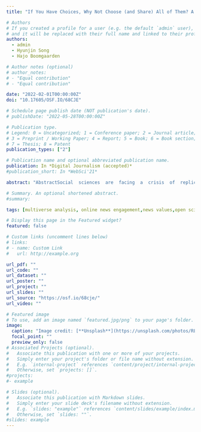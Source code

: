 ```yaml
---
title: "If You Have Choices, Why Not Choose (and Share) All of Them? A Multiverse Approach to Understanding News Engagement on Social Media"

# Authors
# If you created a profile for a user (e.g. the default `admin` user), write the username (folder name) here
# and it will be replaced with their full name and linked to their profile.
authors:
  - admin
  - Hyunjin Song
  - Hajo Boomgaarden

# Author notes (optional)
# author_notes:
# - "Equal contribution"
# - "Equal contribution"

date: "2022-02-01T00:00:00Z"
doi: "10.17605/OSF.IO/68CJE"

# Schedule page publish date (NOT publication's date).
# publishDate: "2022-05-28T00:00:00Z"

# Publication type.
# Legend: 0 = Uncategorized; 1 = Conference paper; 2 = Journal article;
# 3 = Preprint / Working Paper; 4 = Report; 5 = Book; 6 = Book section;
# 7 = Thesis; 8 = Patent
publication_types: ["2"]

# Publication name and optional abbreviated publication name.
publication: In *Digital Journalism (accepted)*
#publication_short: In *WebSci'21*

abstract: "AbstractSocial  sciences  are  facing  a  crisis  of  replicability,  and  concerns  about  the  confidence  in quantitative  findings  have  resulted  in  an  increasing  interest  in  open  science  practices  across many  fields.  In  this  article  we  introduce  scholars  of  journalism  studies  and  communication science  to  multiverse  analysis  while  addressing  the  possible  reasons  of  heterogeneity  in  the findings of research on engagement with news on social media. Using the question of which news  article  characteristics  predict  news  engagementon  social  media,  this  illustration  of the multiverse approach shows how different measurement, data processing, and modelling choices lead  to  divergent  conclusions.  In  particular,  we  show  how  the  selection  of  widely  used automated text analysis tools and preprocessing steps influence the conclusions drawn from the analysis. We also use this illustration to guide interested scholars through the different steps of doing a multiverse analysis. More broadly, we demonstrate how multiverse analysis can be an open and transparent research approach in a field that is increasingly faced with a wide range of analytical choices."

# Summary. An optional shortened abstract.
#summary:

tags: [multiverse analysis, online news engagement,news values,open science, text analysis, sentiment analysis]

# Display this page in the Featured widget?
featured: false

# Custom links (uncomment lines below)
# links:
# - name: Custom Link
#   url: http://example.org

url_pdf: ""
url_code: ""
url_dataset: ""
url_poster: ""
url_project: ""
url_slides: ""
url_source: "https://osf.io/68cje/"
url_video: ""

# Featured image
# To use, add an image named `featured.jpg/png` to your page's folder.
image:
  caption: "Image credit: [**Unsplash**](https://unsplash.com/photos/RLJN6xaGj1E)"
  focal_point: ""
  preview_only: false
# Associated Projects (optional).
#   Associate this publication with one or more of your projects.
#   Simply enter your project's folder or file name without extension.
#   E.g. `internal-project` references `content/project/internal-project/index.md`.
#   Otherwise, set `projects: []`.
#projects:
#- example

# Slides (optional).
#   Associate this publication with Markdown slides.
#   Simply enter your slide deck's filename without extension.
#   E.g. `slides: "example"` references `content/slides/example/index.md`.
#   Otherwise, set `slides: ""`.
#slides: example
---
```

